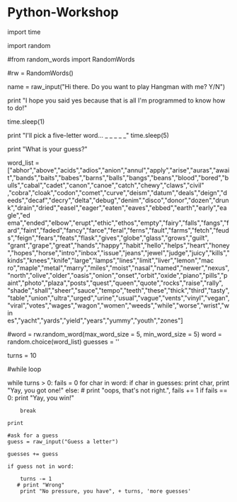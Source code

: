 # Python-Workshop

import time

import random

#from random_words import RandomWords

#rw = RandomWords()

name = raw_input("Hi there. Do you want to play Hangman with me? Y/N")

print "I hope you said yes because that is all I'm programmed to know how to do!"

time.sleep(1)

print "I'll pick a five-letter word... _ _ _ _ _"
time.sleep(5)

print "What is your guess?"

word_list = ["abhor","above","acids","adios","anion","annul","apply","arise","auras","await","bands","baits","babes","barns","balls","bangs","beans","blood","bored","bulls","cabal","cadet","canon","canoe","catch","chewy","claws","civil"\
,"cobra","cloak","codon","comet","curve","deism","datum","deals","deign","deeds","decaf","decry","delta","debug","denim","disco","donor","dozen","drunk","drain","dried","easel","eager","eaten","eaves","ebbed","earth","early","eagle","ed\
ema","ended","elbow","erupt","ethic","ethos","empty","fairy","falls","fangs","fard","faint","faded","fancy","farce","feral","ferns","fault","farms","fetch","feuds","feign","fears","feats","flask","gives","globe","glass","grows","guilt",\
"grant","grape","great","hands","happy","habit","hello","helps","heart","honey","hopes","horse","intro","inbox","issue","jeans","jewel","judge","juicy","kills","kinds","knees","knife","large","lamps","lines","limit","liver","lemon","mac\
ro","maple","metal","marry","miles","moist","nasal","named","newer","nexus","north","olive","older","oasis","onion","onset","orbit","oxide","piano","pills","paint","photo","plaza","posts","quest","queen","quote","rocks","raise","rally",\
"shade","shall","sheer","sauce","tempo","teeth","these","thick","third","tasty","table","union","ultra","urged","urine","usual","vague","vents","vinyl","vegan","viral","votes","wages","wagon","women","weeds","while","worse","wrist","win\
es","yacht","yards","yield","years","yummy","youth","zones"]

#word = rw.random_word(max_word_size = 5, min_word_size = 5)
word = random.choice(word_list)
guesses = ''

turns = 10

#while loop

while turns > 0:
    fails = 0
    for char in word:
        if char in guesses:
            print char,
            print "Yay, you got one!"
        else:
           # print "oops, that's not right.",
            fails += 1
    if fails == 0:
        print "Yay, you win!"

        break

    print

    #ask for a guess
    guess = raw_input("Guess a letter")

    guesses += guess

    if guess not in word:

        turns -= 1
       # print "Wrong"
        print "No pressure, you have", + turns, 'more guesses'
